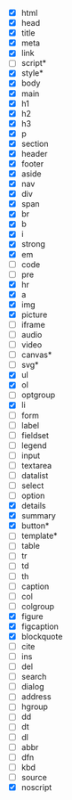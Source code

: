 - [x] html
- [x] head
- [x] title
- [x] meta
- [x] link
- [ ] script*
- [x] style*
- [x] body
- [x] main
- [x] h1
- [x] h2
- [x] h3
- [x] p
- [x] section
- [x] header
- [x] footer
- [x] aside
- [x] nav
- [x] div
- [x] span
- [x] br
- [x] b
- [x] i
- [x] strong
- [x] em
- [ ] code
- [ ] pre
- [x] hr
- [x] a
- [x] img
- [x] picture
- [ ] iframe
- [ ] audio
- [ ] video
- [ ] canvas*
- [ ] svg*
- [x] ul
- [x] ol
- [ ] optgroup
- [x] li
- [ ] form
- [ ] label
- [ ] fieldset
- [ ] legend
- [ ] input
- [ ] textarea
- [ ] datalist
- [ ] select
- [ ] option
- [x] details
- [x] summary
- [x] button*
- [ ] template*
- [ ] table
- [ ] tr
- [ ] td
- [ ] th
- [ ] caption
- [ ] col
- [ ] colgroup
- [x] figure
- [x] figcaption
- [x] blockquote
- [ ] cite
- [ ] ins
- [ ] del
- [ ] search
- [ ] dialog
- [ ] address
- [ ] hgroup
- [ ] dd
- [ ] dt
- [ ] dl
- [ ] abbr
- [ ] dfn
- [ ] kbd
- [ ] source
- [x] noscript